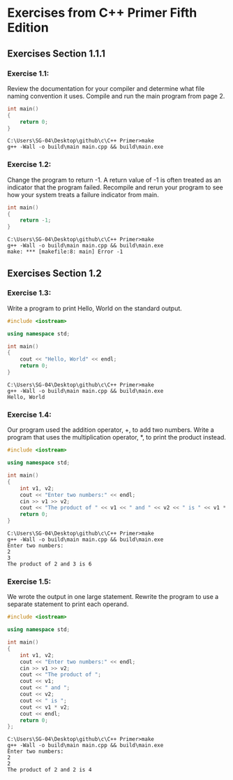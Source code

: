 # Exercises from C++ Primer Fifth Edition

## Exercises Section 1.1.1

### Exercise 1.1:

Review the documentation for your compiler and determine
what file naming convention it uses. Compile and run the main program from
page 2.

```c++
int main()
{
    return 0;
}
```

```console
C:\Users\SG-04\Desktop\github\c\C++ Primer>make
g++ -Wall -o build\main main.cpp && build\main.exe

```

### Exercise 1.2:

Change the program to return -1. A return value of -1 is
often treated as an indicator that the program failed. Recompile and rerun
your program to see how your system treats a failure indicator from main.

```c++
int main()
{
    return -1;
}
```

```console
C:\Users\SG-04\Desktop\github\c\C++ Primer>make
g++ -Wall -o build\main main.cpp && build\main.exe
make: *** [makefile:8: main] Error -1

```

## Exercises Section 1.2

### Exercise 1.3:

Write a program to print Hello, World on the standard
output.

```c++
#include <iostream>

using namespace std;

int main()
{
    cout << "Hello, World" << endl;
    return 0;
}
```

```console
C:\Users\SG-04\Desktop\github\c\C++ Primer>make
g++ -Wall -o build\main main.cpp && build\main.exe
Hello, World

```

### Exercise 1.4:

Our program used the addition operator, +, to add two
numbers. Write a program that uses the multiplication operator, \*, to print
the product instead.

```c++
#include <iostream>

using namespace std;

int main()
{
    int v1, v2;
    cout << "Enter two numbers:" << endl;
    cin >> v1 >> v2;
    cout << "The product of " << v1 << " and " << v2 << " is " << v1 * v2 << endl;
    return 0;
}
```

```console
C:\Users\SG-04\Desktop\github\c\C++ Primer>make
g++ -Wall -o build\main main.cpp && build\main.exe
Enter two numbers:
2
3
The product of 2 and 3 is 6

```

### Exercise 1.5:

We wrote the output in one large statement. Rewrite the
program to use a separate statement to print each operand.

```c++
#include <iostream>

using namespace std;

int main()
{
    int v1, v2;
    cout << "Enter two numbers:" << endl;
    cin >> v1 >> v2;
    cout << "The product of ";
    cout << v1;
    cout << " and ";
    cout << v2;
    cout << " is ";
    cout << v1 * v2;
    cout << endl;
    return 0;
};
```

```console
C:\Users\SG-04\Desktop\github\c\C++ Primer>make
g++ -Wall -o build\main main.cpp && build\main.exe
Enter two numbers:
2
2
The product of 2 and 2 is 4

```
